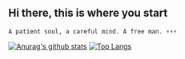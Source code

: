 ## Hi there, this is where you start
 `A patient soul, a careful mind. A free man. ⚡⚡⚡` 

[![Anurag's github stats](https://github-readme-stats.vercel.app/api?username=ogunsakin01&show_icons=true&theme=radical)](https://github.com/anuraghazra/github-readme-stats)
[![Top Langs](https://github-readme-stats.vercel.app/api/top-langs/?username=ogunsakin01&hide=css&layout=compact)](https://github.com/anuraghazra/github-readme-stats)

<!--
**ogunsakin01/ogunsakin01** is a ✨ _special_ ✨ repository because its `README.md` (this file) appears on your GitHub profile.

Here are some ideas to get you started:

- 🔭 I’m currently working on ...
- 🌱 I’m currently learning ...
- 👯 I’m looking to collaborate on ...
- 🤔 I’m looking for help with ...
- 💬 Ask me about ...
- 📫 How to reach me: ...
- 😄 Pronouns: ...
- ⚡ Fun fact: ...
-->



